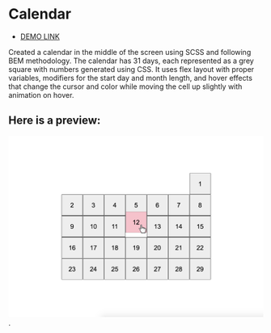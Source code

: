 # Calendar
- [DEMO LINK](https://nazarbaraban.github.io/layout_calendar/)

Created a calendar in the middle of the screen using SCSS and following BEM methodology. The calendar has 31 days, each represented as a grey square with numbers generated using CSS. It uses flex layout with proper variables, modifiers for the start day and month length, and hover effects that change the cursor and color while moving the cell up slightly with animation on hover.

## Here is a preview:
![reference image](reference.png).
